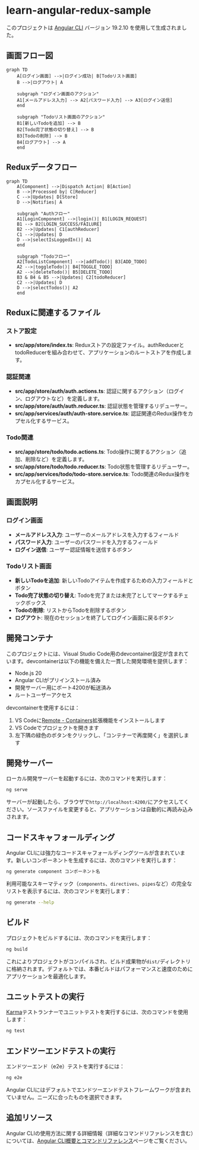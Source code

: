 # learn-angular-redux-sample

このプロジェクトは [Angular CLI](https://github.com/angular/angular-cli) バージョン 19.2.10 を使用して生成されました。

## 画面フロー図

```mermaid
graph TD
    A[ログイン画面] -->|ログイン成功| B[Todoリスト画面]
    B -->|ログアウト| A

    subgraph "ログイン画面のアクション"
    A1[メールアドレス入力] --> A2[パスワード入力] --> A3[ログイン送信]
    end

    subgraph "Todoリスト画面のアクション"
    B1[新しいTodoを追加] --> B
    B2[Todo完了状態の切り替え] --> B
    B3[Todoの削除] --> B
    B4[ログアウト] --> A
    end
```

## Reduxデータフロー

```mermaid
graph TD
    A[Component] -->|Dispatch Action| B[Action]
    B -->|Processed by| C[Reducer]
    C -->|Updates| D[Store]
    D -->|Notifies| A

    subgraph "Authフロー"
    A1[LoginComponent] -->|login()| B1[LOGIN_REQUEST]
    B1 --> B2[LOGIN_SUCCESS/FAILURE]
    B2 -->|Updates| C1[authReducer]
    C1 -->|Updates| D
    D -->|selectIsLoggedIn()| A1
    end

    subgraph "Todoフロー"
    A2[TodoListComponent] -->|addTodo()| B3[ADD_TODO]
    A2 -->|toggleTodo()| B4[TOGGLE_TODO]
    A2 -->|deleteTodo()| B5[DELETE_TODO]
    B3 & B4 & B5 -->|Updates| C2[todoReducer]
    C2 -->|Updates| D
    D -->|selectTodos()| A2
    end
```

## Reduxに関連するファイル

### ストア設定
- **src/app/store/index.ts**: Reduxストアの設定ファイル。authReducerとtodoReducerを組み合わせて、アプリケーションのルートストアを作成します。

### 認証関連
- **src/app/store/auth/auth.actions.ts**: 認証に関するアクション（ログイン、ログアウトなど）を定義します。
- **src/app/store/auth/auth.reducer.ts**: 認証状態を管理するリデューサー。
- **src/app/services/auth/auth-store.service.ts**: 認証関連のRedux操作をカプセル化するサービス。

### Todo関連
- **src/app/store/todo/todo.actions.ts**: Todo操作に関するアクション（追加、削除など）を定義します。
- **src/app/store/todo/todo.reducer.ts**: Todo状態を管理するリデューサー。
- **src/app/services/todo/todo-store.service.ts**: Todo関連のRedux操作をカプセル化するサービス。

## 画面説明

### ログイン画面
- **メールアドレス入力**: ユーザーのメールアドレスを入力するフィールド
- **パスワード入力**: ユーザーのパスワードを入力するフィールド
- **ログイン送信**: ユーザー認証情報を送信するボタン

### Todoリスト画面
- **新しいTodoを追加**: 新しいTodoアイテムを作成するための入力フィールドとボタン
- **Todo完了状態の切り替え**: Todoを完了または未完了としてマークするチェックボックス
- **Todoの削除**: リストからTodoを削除するボタン
- **ログアウト**: 現在のセッションを終了してログイン画面に戻るボタン

## 開発コンテナ

このプロジェクトには、Visual Studio Code用のdevcontainer設定が含まれています。devcontainerは以下の機能を備えた一貫した開発環境を提供します：

- Node.js 20
- Angular CLIがプリインストール済み
- 開発サーバー用にポート4200が転送済み
- ルートユーザーアクセス

devcontainerを使用するには：
1. VS Codeに[Remote - Containers](https://marketplace.visualstudio.com/items?itemName=ms-vscode-remote.remote-containers)拡張機能をインストールします
2. VS Codeでプロジェクトを開きます
3. 左下隅の緑色のボタンをクリックし、「コンテナーで再度開く」を選択します

## 開発サーバー

ローカル開発サーバーを起動するには、次のコマンドを実行します：

```bash
ng serve
```

サーバーが起動したら、ブラウザで`http://localhost:4200/`にアクセスしてください。ソースファイルを変更すると、アプリケーションは自動的に再読み込みされます。

## コードスキャフォールディング

Angular CLIには強力なコードスキャフォールディングツールが含まれています。新しいコンポーネントを生成するには、次のコマンドを実行します：

```bash
ng generate component コンポーネント名
```

利用可能なスキーマティック（`components`、`directives`、`pipes`など）の完全なリストを表示するには、次のコマンドを実行します：

```bash
ng generate --help
```

## ビルド

プロジェクトをビルドするには、次のコマンドを実行します：

```bash
ng build
```

これによりプロジェクトがコンパイルされ、ビルド成果物が`dist/`ディレクトリに格納されます。デフォルトでは、本番ビルドはパフォーマンスと速度のためにアプリケーションを最適化します。

## ユニットテストの実行

[Karma](https://karma-runner.github.io)テストランナーでユニットテストを実行するには、次のコマンドを使用します：

```bash
ng test
```

## エンドツーエンドテストの実行

エンドツーエンド（e2e）テストを実行するには：

```bash
ng e2e
```

Angular CLIにはデフォルトでエンドツーエンドテストフレームワークが含まれていません。ニーズに合ったものを選択できます。

## 追加リソース

Angular CLIの使用方法に関する詳細情報（詳細なコマンドリファレンスを含む）については、[Angular CLI概要とコマンドリファレンス](https://angular.dev/tools/cli)ページをご覧ください。
